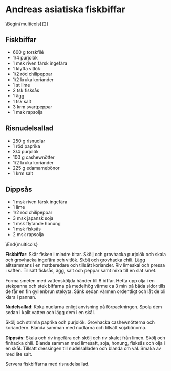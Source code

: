 # Andreas asiatiska fiskbiffar

\Begin{multicols}{2}

## Fiskbiffar

- 600 g torskfilé
- 1/4 purjolök
- 1 msk riven färsk ingefära
- 1 klyfta vitlök
- 1/2 röd chilipeppar
- 1/2 kruka koriander
- 1 st lime
- 2 tsk fisksås
- 1 ägg
- 1 tsk salt
- 3 krm svartpeppar
- 1 msk rapsolja

## Risnudelsallad

- 250 g risnudlar
- 1 röd paprika
- 3/4 purjolök
- 100 g cashewnötter
- 1/2 kruka koriander
- 225 g edamamebönor
- 1 krm salt

## Dippsås

- 1 msk riven färsk ingefära
- 1 lime
- 1/2 röd chilipeppar
- 3 msk japansk soja
- 1 msk flytande honung
- 1 msk fisksås
- 2 msk rapsolja

\End{multicols}

**Fiskbiffar**: Skär fisken i mindre bitar. Skölj och grovhacka purjolök och skala och grovhacka ingefära och vitlök. Skölj och
grovhacka chili. Lägg alltsammans i en matberedare och tillsätt koriander. Riv limeskal och pressa i saften. Tillsätt
fisksås, ägg, salt och peppar samt mixa till en slät smet.

Forma smeten med vattensköljda händer till 8 biffar. Hetta upp olja i en stekpanna och stek biffarna på medelhög värme
ca 3 min på båda sidor tills de får en fin gyllenbrun stekyta. Sänk sedan värmen ordentligt och låt de bli klara i
pannan.

**Nudelsallad**: Koka nudlarna enligt anvisning på förpackningen. Spola dem sedan i kallt vatten och lägg dem i en skål.

Skölj och strimla paprika och purjolök. Grovhacka cashewnötterna och koriandern. Blanda samman med nudlarna och tillsätt
sojabönorna.

**Dippsås**: Skala och riv ingefära och skölj och riv skalet från limen. Skölj och finhacka chili. Blanda samman med limesaft, soja,
honung, fisksås och olja i en skål. Tillsätt dressingen till nudelsalladen och blanda om väl. Smaka av med lite salt.

Servera fiskbiffarna med risnudelsallad.